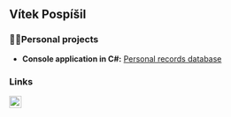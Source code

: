 ## Vítek Pospíšil

### 👨‍💻Personal projects

- **Console application in C#:** [Personal records database]()

### Links
[<img align="left" alt="Vítek Pospíšil | LinkedIn" width="22px" src="https://cdn.jsdelivr.net/npm/simple-icons@v3/icons/linkedin.svg" />][linkedin]

[linkedin]: linkedin.com/in/vítek-pospíšil-091b41370
